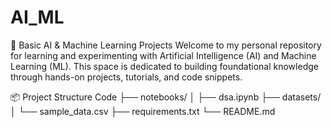 # AI_ML
🧠 Basic AI & Machine Learning Projects
Welcome to my personal repository for learning and experimenting with Artificial Intelligence (AI) and Machine Learning (ML). This space is dedicated to building foundational knowledge through hands-on projects, tutorials, and code snippets.

📦 Project Structure 
Code
├── notebooks/
│   ├── dsa.ipynb
├── datasets/
│   └── sample_data.csv
├── requirements.txt
└── README.md